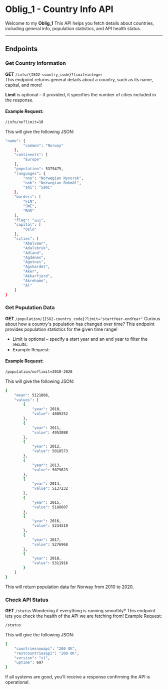 #  Oblig_1 - Country Info API  

Welcome to my **Oblig_1**
This API helps you fetch details about countries, including general info, population statistics, and API health status.

---


##  Endpoints  

###  Get Country Information  
**GET** `/info/{ISO2-country_code}?limit=integer`  
This endpoint returns general details about a country, such as its name, capital, and more!  

**Limit** is optional – if provided, it specifies the number of cities included in the response.  

####  Example Request:  
```bash
/info/no?limit=10
```

This will give the following JSON:
```bash
"name": {
        "common": "Norway"
    },
    "continents": [
        "Europe"
    ],
    "population": 5379475,
    "languages": {
        "nno": "Norwegian Nynorsk",
        "nob": "Norwegian Bokmål",
        "smi": "Sami"
    },
    "borders": [
        "FIN",
        "SWE",
        "RUS"
    ],
    "flag": "🇳🇴",
    "capital": [
        "Oslo"
    ],
    "cities": [
        "Abelvaer",
        "Adalsbruk",
        "Adland",
        "Agdenes",
        "Agotnes",
        "Agskardet",
        "Aker",
        "Akkarfjord",
        "Akrehamn",
        "Al"
    ]
}
```


### Get Population Data

**GET** `/population/{ISO2-country_code}?limit="startYear-endYear"`
Curious about how a country's population has changed over time? This endpoint provides population statistics for the given time range!

- Limit is optional – specify a start year and an end year to filter the results.
- Example Request:

####  Example Request: 
```bash
/population/no?limit=2010-2020
```

This will give the following JSON:
```bash
{
    "mean": 5121086,
    "values": [
        {
            "year": 2010,
            "value": 4889252
        },
        {
            "year": 2011,
            "value": 4953088
        },
        {
            "year": 2012,
            "value": 5018573
        },
        {
            "year": 2013,
            "value": 5079623
        },
        {
            "year": 2014,
            "value": 5137232
        },
        {
            "year": 2015,
            "value": 5188607
        },
        {
            "year": 2016,
            "value": 5234519
        },
        {
            "year": 2017,
            "value": 5276968
        },
        {
            "year": 2018,
            "value": 5311916
        }
    ]
}
```

This will return population data for Norway from 2010 to 2020.



### Check API Status

**GET** `/status`
Wondering if everything is running smoothly? This endpoint lets you check the health of the API we are fetching from!
Example Request:

```bash
/status
```

This will give the following JSON:
```bash
{
    "countriesnowapi": "200 OK",
    "restcountriesapi": "200 OK",
    "version": "v1",
    "uptime": 697
}
```
If all systems are good, you'll receive a response confirming the API is operational.



